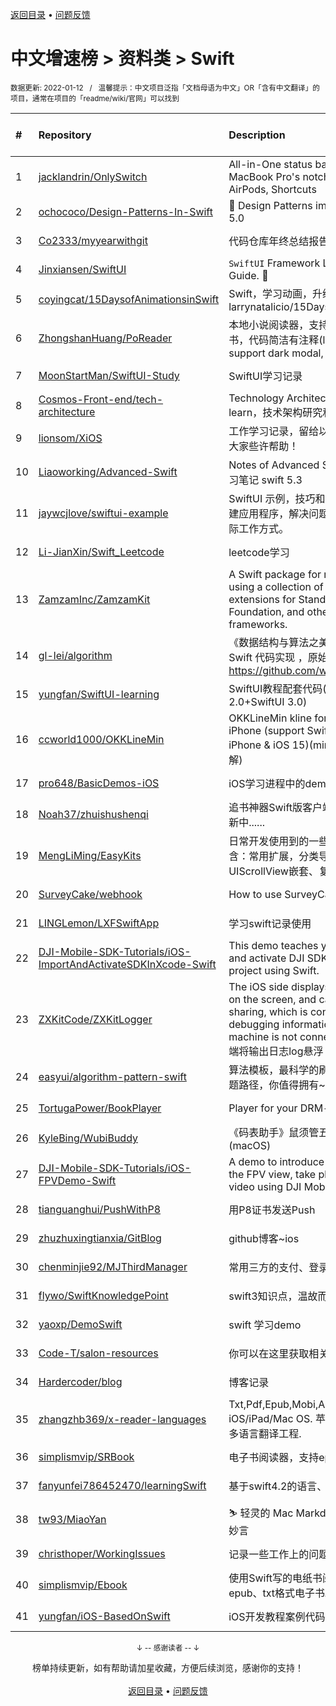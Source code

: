 <a href="https://gitee.com/GrowingGit/GitHub-Chinese-Top-Charts#github中文排行榜">返回目录</a> • <a href="/content/docs/feedback.md">问题反馈</a>

# 中文增速榜 > 资料类 > Swift
<sub>数据更新: 2022-01-12&nbsp;&nbsp;&nbsp;/&nbsp;&nbsp;&nbsp;温馨提示：中文项目泛指「文档母语为中文」OR「含有中文翻译」的项目，通常在项目的「readme/wiki/官网」可以找到</sub>

|#|Repository|Description|Stars|Average daily growth|Updated|
|:-|:-|:-|:-|:-|:-|
|1|[jacklandrin/OnlySwitch](https://github.com/jacklandrin/OnlySwitch)|All-in-One status bar button, hide MacBook Pro's notch, dark mode, AirPods, Shortcuts|685|16|2022-01-11|
|2|[ochococo/Design-Patterns-In-Swift](https://github.com/ochococo/Design-Patterns-In-Swift)|📖 Design Patterns implemented in Swift 5.0|13182|5|2021-08-05|
|3|[Co2333/myyearwithgit](https://github.com/Co2333/myyearwithgit)|代码仓库年终总结报告。|171|4|2022-01-10|
|4|[Jinxiansen/SwiftUI](https://github.com/Jinxiansen/SwiftUI)|`SwiftUI` Framework  Learning and Usage Guide. 🚀 |4021|4|2021-09-14|
|5|[coyingcat/15DaysofAnimationsinSwift](https://github.com/coyingcat/15DaysofAnimationsinSwift)|Swift，学习动画，升级原版本 ， larrynatalicio/15DaysofAnimationsinSwift|9|0|2021-09-28|
|6|[ZhongshanHuang/PoReader](https://github.com/ZhongshanHuang/PoReader)|本地小说阅读器，支持深色模式，Wifi传书，代码简洁有注释(local text reader, support dark modal, upload text by wifi)|31|0|2021-10-20|
|7|[MoonStartMan/SwiftUI-Study](https://github.com/MoonStartMan/SwiftUI-Study)|SwiftUI学习记录|4|0|2021-07-31|
|8|[Cosmos-Front-end/tech-architecture](https://github.com/Cosmos-Front-end/tech-architecture)|Technology Architecture study and learn，技术架构研究和学习。|4|0|2021-08-07|
|9|[lionsom/XiOS](https://github.com/lionsom/XiOS)|工作学习记录，留给以后的自己。希望能给大家些许帮助！|21|0|2022-01-07|
|10|[Liaoworking/Advanced-Swift](https://github.com/Liaoworking/Advanced-Swift)|Notes of Advanced Swift. 《swift进阶》学习笔记 swift 5.3|313|0|2021-12-30|
|11|[jaywcjlove/swiftui-example](https://github.com/jaywcjlove/swiftui-example)|SwiftUI 示例，技巧和技术集合，帮助我构建应用程序，解决问题以及了解SwiftUI的实际工作方式。|48|0|2021-12-05|
|12|[Li-JianXin/Swift_Leetcode](https://github.com/Li-JianXin/Swift_Leetcode)|leetcode学习|5|0|2022-01-05|
|13|[ZamzamInc/ZamzamKit](https://github.com/ZamzamInc/ZamzamKit)|A Swift package for rapid development using a collection of micro utility extensions for Standard Library, Foundation, and other native frameworks.|250|0|2021-12-22|
|14|[gl-lei/algorithm](https://github.com/gl-lei/algorithm)|《数据结构与算法之美》学习笔记以及 Swift 代码实现 ，原始仓库 https://github.com/wangzheng0822/algo|116|0|2021-08-24|
|15|[yungfan/SwiftUI-learning](https://github.com/yungfan/SwiftUI-learning)|SwiftUI教程配套代码(SwiftUI+SwiftUI 2.0+SwiftUI 3.0)|48|0|2021-12-30|
|16|[ccworld1000/OKKLineMin](https://github.com/ccworld1000/OKKLineMin)|OKKLineMin kline for min for learning for iPhone (support Swift5 & the latest  iPhone & iOS 15)(min K线图 用于学习了解)|22|0|2021-08-09|
|17|[pro648/BasicDemos-iOS](https://github.com/pro648/BasicDemos-iOS)|iOS学习进程中的demo汇总|362|0|2021-10-14|
|18|[Noah37/zhuishushenqi](https://github.com/Noah37/zhuishushenqi)|追书神器Swift版客户端（非官方）。 不断更新中......|215|0|2022-01-06|
|19|[MengLiMing/EasyKits](https://github.com/MengLiMing/EasyKits)|日常开发使用到的一些简单封装，目前包含：常用扩展，分类导航，类似简书的UIScrollView嵌套、复杂列表等|37|0|2022-01-05|
|20|[SurveyCake/webhook](https://github.com/SurveyCake/webhook)|How to use SurveyCake webhook|11|0|2021-09-06|
|21|[LINGLemon/LXFSwiftApp](https://github.com/LINGLemon/LXFSwiftApp)|学习swift记录使用|7|0|2021-09-29|
|22|[DJI-Mobile-SDK-Tutorials/iOS-ImportAndActivateSDKInXcode-Swift](https://github.com/DJI-Mobile-SDK-Tutorials/iOS-ImportAndActivateSDKInXcode-Swift)|This demo teaches you how to import and activate DJI SDK in your Xcode project using Swift.|6|0|2021-10-11|
|23|[ZXKitCode/ZXKitLogger](https://github.com/ZXKitCode/ZXKitLogger)|The iOS side displays the output log log on the screen, and can generate log file sharing, which is convenient for debugging information when the real machine is not connected to xcode. iOS端将输出日志log悬浮 ...|20|0|2021-12-26|
|24|[easyui/algorithm-pattern-swift](https://github.com/easyui/algorithm-pattern-swift)|算法模板，最科学的刷题方式，最快速的刷题路径，你值得拥有~|26|0|2021-11-07|
|25|[TortugaPower/BookPlayer](https://github.com/TortugaPower/BookPlayer)|Player for your DRM-free audiobooks|764|0|2022-01-10|
|26|[KyleBing/WubiBuddy](https://github.com/KyleBing/WubiBuddy)|《码表助手》鼠须管五笔用户词添加工具 (macOS) |15|0|2021-08-11|
|27|[DJI-Mobile-SDK-Tutorials/iOS-FPVDemo-Swift](https://github.com/DJI-Mobile-SDK-Tutorials/iOS-FPVDemo-Swift)|A demo to introduce how to implement the FPV view, take photo and record video using DJI Mobile SDK.|16|0|2021-10-11|
|28|[tianguanghui/PushWithP8](https://github.com/tianguanghui/PushWithP8)|用P8证书发送Push|3|0|2021-08-30|
|29|[zhuzhuxingtianxia/GitBlog](https://github.com/zhuzhuxingtianxia/GitBlog)|github博客~ios|3|0|2021-12-10|
|30|[chenminjie92/MJThirdManager](https://github.com/chenminjie92/MJThirdManager)|常用三方的支付、登录、分享二次封装|4|0|2021-08-04|
|31|[flywo/SwiftKnowledgePoint](https://github.com/flywo/SwiftKnowledgePoint)|swift3知识点，温故而知新！|6|0|2021-12-01|
|32|[yaoxp/DemoSwift](https://github.com/yaoxp/DemoSwift)|swift 学习demo|22|0|2021-12-01|
|33|[Code-T/salon-resources](https://github.com/Code-T/salon-resources)|你可以在这里获取相关的资料。|221|0|2021-07-21|
|34|[Hardercoder/blog](https://github.com/Hardercoder/blog)|博客记录|5|0|2021-10-15|
|35|[zhangzhb369/x-reader-languages](https://github.com/zhangzhb369/x-reader-languages)|Txt,Pdf,Epub,Mobi,Azw book reader for iOS/iPad/Mac OS. 苹果多平台文档阅读器.多语言翻译工程.|3|0|2021-12-04|
|36|[simplismvip/SRBook](https://github.com/simplismvip/SRBook)|电子书阅读器，支持epub和txt格式|21|0|2022-01-05|
|37|[fanyunfei786452470/learningSwift](https://github.com/fanyunfei786452470/learningSwift)|基于swift4.2的语言、框架、项目学习|6|0|2022-01-11|
|38|[tw93/MiaoYan](https://github.com/tw93/MiaoYan)|⛷  轻灵的 Mac Markdown 笔记本伴你写出妙言|10|0|2022-01-03|
|39|[christhoper/WorkingIssues](https://github.com/christhoper/WorkingIssues)|记录一些工作上的问题、优秀博客等|4|0|2021-11-23|
|40|[simplismvip/Ebook](https://github.com/simplismvip/Ebook)|使用Swift写的电纸书阅读器，目前支持epub、txt格式电子书。|7|0|2021-09-18|
|41|[yungfan/iOS-BasedOnSwift](https://github.com/yungfan/iOS-BasedOnSwift)|iOS开发教程案例代码|27|0|2022-01-08|

<div align="center">
    <p><sub>↓ -- 感谢读者 -- ↓</sub></p>
    榜单持续更新，如有帮助请加星收藏，方便后续浏览，感谢你的支持！
</div>

<br/>

<div align="center"><a href="https://gitee.com/GrowingGit/GitHub-Chinese-Top-Charts#github中文排行榜">返回目录</a> • <a href="/content/docs/feedback.md">问题反馈</a></div>

